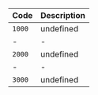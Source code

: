 | Code              | Description |
|-------------------|:------------|
| <code>1000</code> | undefined   |
|-                  |-            |
| <code>2000</code> | undefined   |
|-                  |-            |
| <code>3000</code> | undefined   |
